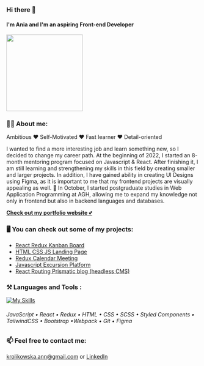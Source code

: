     
### Hi there 👋
#### I'm Ania and I'm an aspiring Front-end Developer     
 <div>
    <img src="https://c.tenor.com/qnS4hoUXnQMAAAAC/pusheen.gif" width='200px'/>
</div>

 ### 🙋‍♀️ About me: 
 Ambitious ❤️ Self-Motivated ❤️ Fast learner ❤️ Detail-oriented
 
  
I wanted to find a more interesting job and learn something new, so I decided to change my career path. At the beginning of 2022, I started an 8-month mentoring program focused on Javascript & React. After finishing it, I am still learning and strengthening my skills in this field by creating smaller and larger projects. In addition, I have gained ability in creating  UI Designs using Figma, as it is important to me that my frontend projects are visually appealing as well.
📖 In October, I started postgraduate studies in Web Application Programming at AGH, allowing me to expand my knowledge not only in frontend but also in backend languages and databases.

 [**Check out my portfolio website** 💕](https://annakrolikowska.github.io/portfolio/)

 ### 🖥️ You can check out some of my projects: 
  
 -  [React Redux Kanban Board](https://github.com/annakrolikowska/kanban-board)
 -  [HTML CSS JS Landing Page](https://github.com/annakrolikowska/mazury-website)
 -  [Redux Calendar Meeting](https://github.com/annakrolikowska/react-redux-calendar)
-  [Javascript Excursion Platform](https://github.com/annakrolikowska/excursions-platform) 
 -  [React Routing Prismatic blog (headless CMS)](https://github.com/annakrolikowska/prismatic-blog)

 
 ### ⚒️ Languages and Tools :

[![My Skills](https://skillicons.dev/icons?i=js,react,redux,html,css,sass,styledcomponents,tailwindcss,bootstrap,webpack,git,figma)](https://skillicons.dev)

###### JavaScript • React • Redux • HTML • CSS • SCSS • Styled Components • TailwindCSS • Bootstrap •Webpack • Git • Figma


 ### 📫 Feel free to contact me:
 krolikowska.ann@gmail.com or [LinkedIn](https://www.linkedin.com/in/krolikowska-ann/)  


